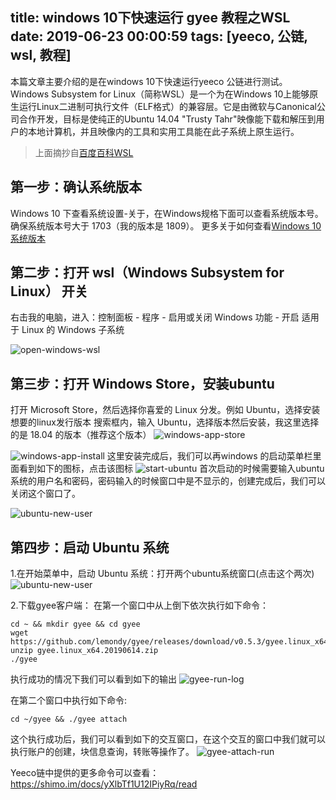 title: windows 10下快速运行 gyee 教程之WSL
date: 2019-06-23 00:00:59
tags: [yeeco, 公链, wsl, 教程]
---
本篇文章主要介绍的是在windows 10下快速运行yeeco 公链进行测试。
Windows Subsystem for Linux（简称WSL）是一个为在Windows 10上能够原生运行Linux二进制可执行文件（ELF格式）的兼容层。它是由微软与Canonical公司合作开发，目标是使纯正的Ubuntu 14.04 "Trusty Tahr"映像能下载和解压到用户的本地计算机，并且映像内的工具和实用工具能在此子系统上原生运行。

<!-- more -->

> 上面摘抄自[百度百科WSL](https://baike.baidu.com/item/wsl/20359185?fr=aladdin)

## 第一步：确认系统版本
Windows 10 下查看系统设置-关于，在Windows规格下面可以查看系统版本号。确保系统版本号大于 1703（我的版本是 1809）。
更多关于如何查看[Windows 10 系统版本](http://baijiahao.baidu.com/s?id=1599865729643161638&wfr=spider&for=pc)

## 第二步：打开 wsl（Windows Subsystem for Linux） 开关

右击我的电脑，进入：控制面板 - 程序 - 启用或关闭 Windows 功能 - 开启 适用于 Linux 的 Windows 子系统

![open-windows-wsl](/images/yeeco/windows-open-wsl.png)

## 第三步：打开 Windows Store，安装ubuntu
打开 Microsoft Store，然后选择你喜爱的 Linux 分发。例如 Ubuntu，选择安装想要的linux发行版本
搜索框内，输入 Ubuntu，选择版本然后安装，我这里选择的是 18.04 的版本（推荐这个版本）
![windows-app-store](/images/yeeco/windows-app-store.png)

![windows-app-install](/images/yeeco/windows-app-install.png)
这里安装完成后，我们可以再windows 的启动菜单栏里面看到如下的图标，点击该图标
![start-ubuntu](/images/yeeco/start-ubuntu.png)
首次启动的时候需要输入ubuntu系统的用户名和密码，密码输入的时候窗口中是不显示的，创建完成后，我们可以关闭这个窗口了。

![ubuntu-new-user](/images/yeeco/ubuntu-new-user.png)

## 第四步：启动 Ubuntu 系统
1.在开始菜单中，启动 Ubuntu 系统：打开两个ubuntu系统窗口(点击这个两次)
![ubuntu-new-user](/images/yeeco/start-ubuntu.png)

2.下载gyee客户端：
在第一个窗口中从上倒下依次执行如下命令：

```shell
cd ~ && mkdir gyee && cd gyee
wget https://github.com/lemondy/gyee/releases/download/v0.5.3/gyee.linux_x64.20190614.zip
unzip gyee.linux_x64.20190614.zip
./gyee
```

执行成功的情况下我们可以看到如下的输出
![gyee-run-log](/images/yeeco/gyee-run-log.png)

在第二个窗口中执行如下命令:

```shell
cd ~/gyee && ./gyee attach
```

这个执行成功后，我们可以看到如下的交互窗口，在这个交互的窗口中我们就可以执行账户的创建，块信息查询，转账等操作了。
![gyee-attach-run](/images/yeeco/gyee-attach-run.png)

Yeeco链中提供的更多命令可以查看：https://shimo.im/docs/yXlbTf1U12IPiyRq/read